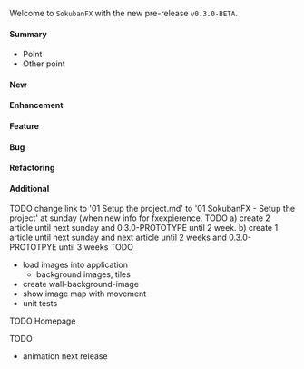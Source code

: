 Welcome to `SokubanFX` with the new pre-release `v0.3.0-BETA`.



#### Summary
* Point
* Other point



#### New



#### Enhancement



#### Feature



#### Bug



#### Refactoring



#### Additional



[//]: # (Issues which will be integrated in this release)
TODO change link to '01 Setup the project.md' to '01 SokubanFX - Setup the project'
     at sunday (when new info for fxexpierence.
TODO a) create 2 article until next sunday and 0.3.0-PROTOTYPE until 2 week.
     b) create 1 article until next sunday and next article until 2 weeks and 
        0.3.0-PROTOTPYE until 3 weeks
TODO
 - load images into application
    - background images, tiles
 - create wall-background-image
 - show image map with movement
 - unit tests

TODO Homepage

TODO
 - animation next release
